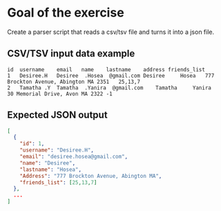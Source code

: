 # Goal of the exercise

Create a parser script that reads a csv/tsv file and turns it into a json file.

## CSV/TSV input data example

```csv
id	username	email	name	lastname	address	friends_list
1	Desiree.H	Desiree  .Hosea  @gmail.com	Desiree  	Hosea  	777 Brockton Avenue, Abington MA 2351	25,13,7
2	Tamatha .Y	Tamatha  .Yanira  @gmail.com	Tamatha  	Yanira  	30 Memorial Drive, Avon MA 2322	-1
```

## Expected JSON output

```json
[
  {
    "id": 1,
    "username": "Desiree.H",
    "email": "desiree.hosea@gmail.com",
    "name": "Desiree",
    "lastname": "Hosea", 
    "Address": "777 Brockton Avenue, Abington MA",
    "friends_list": [25,13,7]
  },
  ...
]
```
